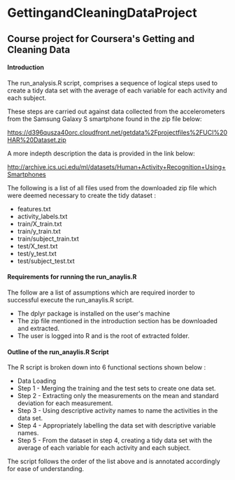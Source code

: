 # GettingandCleaningDataProject

## Course project for Coursera's Getting and Cleaning Data

#### Introduction

The run_analysis.R script, comprises a sequence of logical steps used to create a tidy data set with the average of each variable for each activity and each subject. 

These steps are carried out against data collected from the accelerometers from the Samsung Galaxy S smartphone found in the  zip file below:

https://d396qusza40orc.cloudfront.net/getdata%2Fprojectfiles%2FUCI%20HAR%20Dataset.zip 

A more indepth description the data is provided in the link below:

http://archive.ics.uci.edu/ml/datasets/Human+Activity+Recognition+Using+Smartphones

 The following is a list of all files used from the downloaded zip file which were deemed necessary to create the tidy dataset :
 
 * features.txt 
 * activity_labels.txt 
 * train/X_train.txt 
 * train/y_train.txt
 * train/subject_train.txt
 * test/X_test.txt 
 * test/y_test.txt 
 * test/subject_test.txt

####  Requirements for running the run_anaylis.R

 The follow are a list of assumptions which are required inorder to successful execute the run_anaylis.R script.

 * The dplyr package is installed on the user's machine
 * The zip file mentioned in the introduction section has be downloaded and extracted.
 * The user is logged into R and is the root of extracted folder.

####  Outline of the run_anaylis.R Script

 The  R script is broken down into 6 functional sections shown below :
 
 * Data Loading
 * Step 1 - Merging the training and the test sets to create one data set.
 * Step 2 - Extracting only the measurements on the mean and standard deviation for each measurement.
 * Step 3 - Using descriptive activity names to name the activities in the data set.
 * Step 4 - Appropriately labelling the data set with descriptive variable names. 
 * Step 5 - From the dataset in step 4, creating a tidy data set with the average of each variable for each activity and each subject.
 
 The script follows the order of the list above and is annotated  accordingly for ease of understanding.
 




